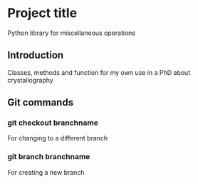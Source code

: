 # Project title
Python library for miscellaneous operations

## Introduction
Classes, methods and function for my own use in a PhD about crystallography

## Git commands

### git checkout branchname
For changing to a different branch

### git branch branchname
For creating a new branch
